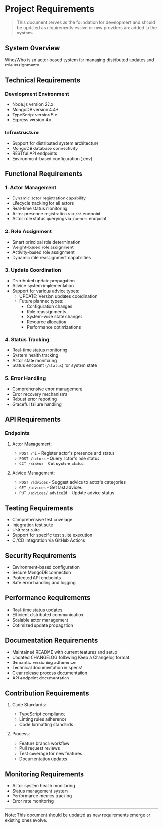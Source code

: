 # Project Requirements

> This document serves as the foundation for development and should be updated as requirements evolve or new providers
> are added to the system.

## System Overview

WhozWho is an actor-based system for managing distributed updates and role assignments.

## Technical Requirements

### Development Environment

- Node.js version 22.x
- MongoDB version 4.4+
- TypeScript version 5.x
- Express version 4.x

### Infrastructure

- Support for distributed system architecture
- MongoDB database connectivity
- RESTful API endpoints
- Environment-based configuration (.env)

## Functional Requirements

### 1. Actor Management

- Dynamic actor registration capability
- Lifecycle tracking for all actors
- Real-time status monitoring
- Actor presence registration via `/hi` endpoint
- Actor role status querying via `/actors` endpoint

### 2. Role Assignment

- Smart principal role determination
- Weight-based role assignment
- Activity-based role assignment
- Dynamic role reassignment capabilities

### 3. Update Coordination

- Distributed update propagation
- Advice system implementation
- Support for various advice types:
    - UPDATE: Version updates coordination
    - Future planned types:
        - Configuration changes
        - Role reassignments
        - System-wide state changes
        - Resource allocation
        - Performance optimizations

### 4. Status Tracking

- Real-time status monitoring
- System health tracking
- Actor state monitoring
- Status endpoint (`/status`) for system state

### 5. Error Handling

- Comprehensive error management
- Error recovery mechanisms
- Robust error reporting
- Graceful failure handling

## API Requirements

### Endpoints

1. Actor Management:
    - `POST /hi` - Register actor's presence and status
    - `POST /actors` - Query actor's role status
    - `GET /status` - Get system status

2. Advice Management:
    - `POST /advices` - Suggest advice to actor's categories
    - `GET /advices` - Get last advices
    - `PUT /advices/:adviceId` - Update advice status

## Testing Requirements

- Comprehensive test coverage
- Integration test suite
- Unit test suite
- Support for specific test suite execution
- CI/CD integration via GitHub Actions

## Security Requirements

- Environment-based configuration
- Secure MongoDB connection
- Protected API endpoints
- Safe error handling and logging

## Performance Requirements

- Real-time status updates
- Efficient distributed communication
- Scalable actor management
- Optimized update propagation

## Documentation Requirements

- Maintained README with current features and setup
- Updated CHANGELOG following Keep a Changelog format
- Semantic versioning adherence
- Technical documentation in specs/
- Clear release process documentation
- API endpoint documentation

## Contribution Requirements

1. Code Standards:
    - TypeScript compliance
    - Linting rules adherence
    - Code formatting standards

2. Process:
    - Feature branch workflow
    - Pull request reviews
    - Test coverage for new features
    - Documentation updates

## Monitoring Requirements

- Actor system health monitoring
- Status management system
- Performance metrics tracking
- Error rate monitoring

---

Note: This document should be updated as new requirements emerge or existing ones evolve. 
